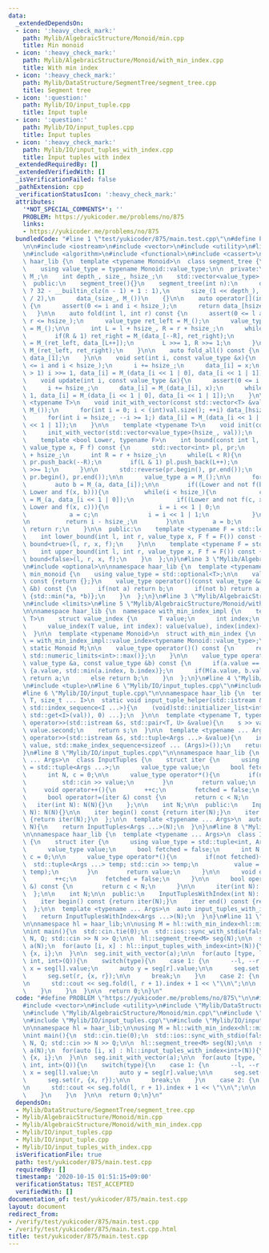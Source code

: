 ```yaml
---
data:
  _extendedDependsOn:
  - icon: ':heavy_check_mark:'
    path: Mylib/AlgebraicStructure/Monoid/min.cpp
    title: Min monoid
  - icon: ':heavy_check_mark:'
    path: Mylib/AlgebraicStructure/Monoid/with_min_index.cpp
    title: With min index
  - icon: ':heavy_check_mark:'
    path: Mylib/DataStructure/SegmentTree/segment_tree.cpp
    title: Segment tree
  - icon: ':question:'
    path: Mylib/IO/input_tuple.cpp
    title: Input tuple
  - icon: ':question:'
    path: Mylib/IO/input_tuples.cpp
    title: Input tuples
  - icon: ':heavy_check_mark:'
    path: Mylib/IO/input_tuples_with_index.cpp
    title: Input tuples with index
  _extendedRequiredBy: []
  _extendedVerifiedWith: []
  _isVerificationFailed: false
  _pathExtension: cpp
  _verificationStatusIcon: ':heavy_check_mark:'
  attributes:
    '*NOT_SPECIAL_COMMENTS*': ''
    PROBLEM: https://yukicoder.me/problems/no/875
    links:
    - https://yukicoder.me/problems/no/875
  bundledCode: "#line 1 \"test/yukicoder/875/main.test.cpp\"\n#define PROBLEM \"https://yukicoder.me/problems/no/875\"\
    \n\n#include <iostream>\n#include <vector>\n#include <utility>\n#line 3 \"Mylib/DataStructure/SegmentTree/segment_tree.cpp\"\
    \n#include <algorithm>\n#include <functional>\n#include <cassert>\n\nnamespace\
    \ haar_lib {\n  template <typename Monoid>\n  class segment_tree {\n  public:\n\
    \    using value_type = typename Monoid::value_type;\n\n  private:\n    Monoid\
    \ M_;\n    int depth_, size_, hsize_;\n    std::vector<value_type> data_;\n\n\
    \  public:\n    segment_tree(){}\n    segment_tree(int n):\n      depth_(n > 1\
    \ ? 32 - __builtin_clz(n - 1) + 1 : 1),\n      size_(1 << depth_), hsize_(size_\
    \ / 2),\n      data_(size_, M_())\n    {}\n\n    auto operator[](int i) const\
    \ {\n      assert(0 <= i and i < hsize_);\n      return data_[hsize_ + i];\n \
    \   }\n\n    auto fold(int l, int r) const {\n      assert(0 <= l and l <= r and\
    \ r <= hsize_);\n      value_type ret_left = M_();\n      value_type ret_right\
    \ = M_();\n\n      int L = l + hsize_, R = r + hsize_;\n      while(L < R){\n\
    \        if(R & 1) ret_right = M_(data_[--R], ret_right);\n        if(L & 1) ret_left\
    \ = M_(ret_left, data_[L++]);\n        L >>= 1, R >>= 1;\n      }\n\n      return\
    \ M_(ret_left, ret_right);\n    }\n\n    auto fold_all() const {\n      return\
    \ data_[1];\n    }\n\n    void set(int i, const value_type &x){\n      assert(0\
    \ <= i and i < hsize_);\n      i += hsize_;\n      data_[i] = x;\n      while(i\
    \ > 1) i >>= 1, data_[i] = M_(data_[i << 1 | 0], data_[i << 1 | 1]);\n    }\n\n\
    \    void update(int i, const value_type &x){\n      assert(0 <= i and i < hsize_);\n\
    \      i += hsize_;\n      data_[i] = M_(data_[i], x);\n      while(i > 1) i >>=\
    \ 1, data_[i] = M_(data_[i << 1 | 0], data_[i << 1 | 1]);\n    }\n\n    template\
    \ <typename T>\n    void init_with_vector(const std::vector<T> &val){\n      data_.assign(size_,\
    \ M_());\n      for(int i = 0; i < (int)val.size(); ++i) data_[hsize_ + i] = val[i];\n\
    \      for(int i = hsize_; --i >= 1;) data_[i] = M_(data_[i << 1 | 0], data_[i\
    \ << 1 | 1]);\n    }\n\n    template <typename T>\n    void init(const T &val){\n\
    \      init_with_vector(std::vector<value_type>(hsize_, val));\n    }\n\n  private:\n\
    \    template <bool Lower, typename F>\n    int bound(const int l, const int r,\
    \ value_type x, F f) const {\n      std::vector<int> pl, pr;\n      int L = l\
    \ + hsize_;\n      int R = r + hsize_;\n      while(L < R){\n        if(R & 1)\
    \ pr.push_back(--R);\n        if(L & 1) pl.push_back(L++);\n        L >>= 1, R\
    \ >>= 1;\n      }\n\n      std::reverse(pr.begin(), pr.end());\n      pl.insert(pl.end(),\
    \ pr.begin(), pr.end());\n\n      value_type a = M_();\n\n      for(int i : pl){\n\
    \        auto b = M_(a, data_[i]);\n\n        if((Lower and not f(b, x)) or (not\
    \ Lower and f(x, b))){\n          while(i < hsize_){\n            const auto c\
    \ = M_(a, data_[i << 1 | 0]);\n            if((Lower and not f(c, x)) or (not\
    \ Lower and f(x, c))){\n              i = i << 1 | 0;\n            }else{\n  \
    \            a = c;\n              i = i << 1 | 1;\n            }\n          }\n\
    \n          return i - hsize_;\n        }\n\n        a = b;\n      }\n\n     \
    \ return r;\n    }\n\n  public:\n    template <typename F = std::less<value_type>>\n\
    \    int lower_bound(int l, int r, value_type x, F f = F()) const {\n      return\
    \ bound<true>(l, r, x, f);\n    }\n\n    template <typename F = std::less<value_type>>\n\
    \    int upper_bound(int l, int r, value_type x, F f = F()) const {\n      return\
    \ bound<false>(l, r, x, f);\n    }\n  };\n}\n#line 3 \"Mylib/AlgebraicStructure/Monoid/min.cpp\"\
    \n#include <optional>\n\nnamespace haar_lib {\n  template <typename T>\n  struct\
    \ min_monoid {\n    using value_type = std::optional<T>;\n\n    value_type operator()()\
    \ const {return {};}\n    value_type operator()(const value_type &a, const value_type\
    \ &b) const {\n      if(not a) return b;\n      if(not b) return a;\n      return\
    \ {std::min(*a, *b)};\n    }\n  };\n}\n#line 3 \"Mylib/AlgebraicStructure/Monoid/with_min_index.cpp\"\
    \n#include <limits>\n#line 5 \"Mylib/AlgebraicStructure/Monoid/with_min_index.cpp\"\
    \n\nnamespace haar_lib {\n  namespace with_min_index_impl {\n    template <typename\
    \ T>\n    struct value_index {\n      T value;\n      int index;\n      value_index(){}\n\
    \      value_index(T value, int index): value(value), index(index){}\n    };\n\
    \  }\n\n  template <typename Monoid>\n  struct with_min_index {\n    using value_type\
    \ = with_min_index_impl::value_index<typename Monoid::value_type>;\n    const\
    \ static Monoid M;\n\n    value_type operator()() const {\n      return {M(),\
    \ std::numeric_limits<int>::max()};\n    }\n\n    value_type operator()(const\
    \ value_type &a, const value_type &b) const {\n      if(a.value == b.value) return\
    \ {a.value, std::min(a.index, b.index)};\n      if(M(a.value, b.value) == a.value)\
    \ return a;\n      else return b;\n    }\n  };\n}\n#line 4 \"Mylib/IO/input_tuples.cpp\"\
    \n#include <tuple>\n#line 6 \"Mylib/IO/input_tuples.cpp\"\n#include <initializer_list>\n\
    #line 6 \"Mylib/IO/input_tuple.cpp\"\n\nnamespace haar_lib {\n  template <typename\
    \ T, size_t ... I>\n  static void input_tuple_helper(std::istream &s, T &val,\
    \ std::index_sequence<I ...>){\n    (void)std::initializer_list<int>{(void(s >>\
    \ std::get<I>(val)), 0) ...};\n  }\n\n  template <typename T, typename U>\n  std::istream&\
    \ operator>>(std::istream &s, std::pair<T, U> &value){\n    s >> value.first >>\
    \ value.second;\n    return s;\n  }\n\n  template <typename ... Args>\n  std::istream&\
    \ operator>>(std::istream &s, std::tuple<Args ...> &value){\n    input_tuple_helper(s,\
    \ value, std::make_index_sequence<sizeof ... (Args)>());\n    return s;\n  }\n\
    }\n#line 8 \"Mylib/IO/input_tuples.cpp\"\n\nnamespace haar_lib {\n  template <typename\
    \ ... Args>\n  class InputTuples {\n    struct iter {\n      using value_type\
    \ = std::tuple<Args ...>;\n      value_type value;\n      bool fetched = false;\n\
    \      int N, c = 0;\n\n      value_type operator*(){\n        if(not fetched){\n\
    \          std::cin >> value;\n        }\n        return value;\n      }\n\n \
    \     void operator++(){\n        ++c;\n        fetched = false;\n      }\n\n\
    \      bool operator!=(iter &) const {\n        return c < N;\n      }\n\n   \
    \   iter(int N): N(N){}\n    };\n\n    int N;\n\n  public:\n    InputTuples(int\
    \ N): N(N){}\n\n    iter begin() const {return iter(N);}\n    iter end() const\
    \ {return iter(N);}\n  };\n\n  template <typename ... Args>\n  auto input_tuples(int\
    \ N){\n    return InputTuples<Args ...>(N);\n  }\n}\n#line 8 \"Mylib/IO/input_tuples_with_index.cpp\"\
    \n\nnamespace haar_lib {\n  template <typename ... Args>\n  class InputTuplesWithIndex\
    \ {\n    struct iter {\n      using value_type = std::tuple<int, Args ...>;\n\
    \      value_type value;\n      bool fetched = false;\n      int N;\n      int\
    \ c = 0;\n\n      value_type operator*(){\n        if(not fetched){\n        \
    \  std::tuple<Args ...> temp; std::cin >> temp;\n          value = std::tuple_cat(std::make_tuple(c),\
    \ temp);\n        }\n        return value;\n      }\n\n      void operator++(){\n\
    \        ++c;\n        fetched = false;\n      }\n\n      bool operator!=(iter\
    \ &) const {\n        return c < N;\n      }\n\n      iter(int N): N(N){}\n  \
    \  };\n\n    int N;\n\n  public:\n    InputTuplesWithIndex(int N): N(N){}\n\n\
    \    iter begin() const {return iter(N);}\n    iter end() const {return iter(N);}\n\
    \  };\n\n  template <typename ... Args>\n  auto input_tuples_with_index(int N){\n\
    \    return InputTuplesWithIndex<Args ...>(N);\n  }\n}\n#line 11 \"test/yukicoder/875/main.test.cpp\"\
    \n\nnamespace hl = haar_lib;\n\nusing M = hl::with_min_index<hl::min_monoid<int>>;\n\
    \nint main(){\n  std::cin.tie(0);\n  std::ios::sync_with_stdio(false);\n\n  int\
    \ N, Q; std::cin >> N >> Q;\n\n  hl::segment_tree<M> seg(N);\n\n  std::vector<M::value_type>\
    \ a(N);\n  for(auto [i, x] : hl::input_tuples_with_index<int>(N)){\n    a[i] =\
    \ {x, i};\n  }\n\n  seg.init_with_vector(a);\n\n  for(auto [type, l, r] : hl::input_tuples<int,\
    \ int, int>(Q)){\n    switch(type){\n    case 1: {\n      --l, --r;\n\n      auto\
    \ x = seg[l].value;\n      auto y = seg[r].value;\n\n      seg.set(l, {y, l});\n\
    \      seg.set(r, {x, r});\n\n      break;\n    }\n    case 2: {\n      --l, --r;\n\
    \n      std::cout << seg.fold(l, r + 1).index + 1 << \"\\n\";\n\n      break;\n\
    \    }\n    }\n  }\n\n  return 0;\n}\n"
  code: "#define PROBLEM \"https://yukicoder.me/problems/no/875\"\n\n#include <iostream>\n\
    #include <vector>\n#include <utility>\n#include \"Mylib/DataStructure/SegmentTree/segment_tree.cpp\"\
    \n#include \"Mylib/AlgebraicStructure/Monoid/min.cpp\"\n#include \"Mylib/AlgebraicStructure/Monoid/with_min_index.cpp\"\
    \n#include \"Mylib/IO/input_tuples.cpp\"\n#include \"Mylib/IO/input_tuples_with_index.cpp\"\
    \n\nnamespace hl = haar_lib;\n\nusing M = hl::with_min_index<hl::min_monoid<int>>;\n\
    \nint main(){\n  std::cin.tie(0);\n  std::ios::sync_with_stdio(false);\n\n  int\
    \ N, Q; std::cin >> N >> Q;\n\n  hl::segment_tree<M> seg(N);\n\n  std::vector<M::value_type>\
    \ a(N);\n  for(auto [i, x] : hl::input_tuples_with_index<int>(N)){\n    a[i] =\
    \ {x, i};\n  }\n\n  seg.init_with_vector(a);\n\n  for(auto [type, l, r] : hl::input_tuples<int,\
    \ int, int>(Q)){\n    switch(type){\n    case 1: {\n      --l, --r;\n\n      auto\
    \ x = seg[l].value;\n      auto y = seg[r].value;\n\n      seg.set(l, {y, l});\n\
    \      seg.set(r, {x, r});\n\n      break;\n    }\n    case 2: {\n      --l, --r;\n\
    \n      std::cout << seg.fold(l, r + 1).index + 1 << \"\\n\";\n\n      break;\n\
    \    }\n    }\n  }\n\n  return 0;\n}\n"
  dependsOn:
  - Mylib/DataStructure/SegmentTree/segment_tree.cpp
  - Mylib/AlgebraicStructure/Monoid/min.cpp
  - Mylib/AlgebraicStructure/Monoid/with_min_index.cpp
  - Mylib/IO/input_tuples.cpp
  - Mylib/IO/input_tuple.cpp
  - Mylib/IO/input_tuples_with_index.cpp
  isVerificationFile: true
  path: test/yukicoder/875/main.test.cpp
  requiredBy: []
  timestamp: '2020-10-15 01:51:15+09:00'
  verificationStatus: TEST_ACCEPTED
  verifiedWith: []
documentation_of: test/yukicoder/875/main.test.cpp
layout: document
redirect_from:
- /verify/test/yukicoder/875/main.test.cpp
- /verify/test/yukicoder/875/main.test.cpp.html
title: test/yukicoder/875/main.test.cpp
---
```

